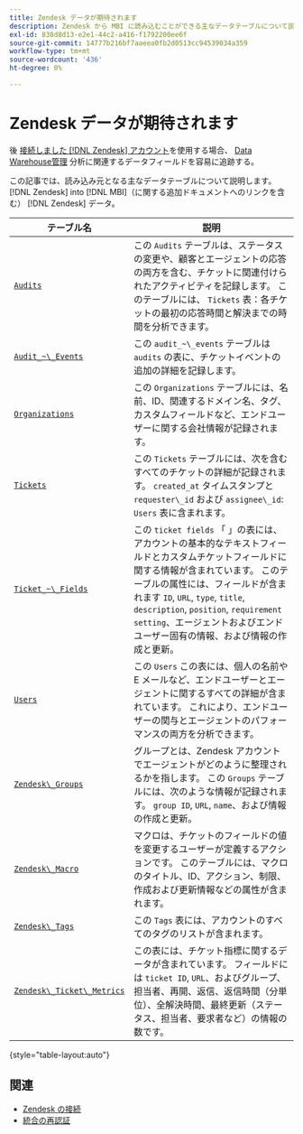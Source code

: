 ```yaml
---
title: Zendesk データが期待されます
description: Zendesk から MBI に読み込むことができる主なデータテーブルについて説明します。このテーブルには、Zendesk データに関する追加ドキュメントへのリンクも含まれます。
exl-id: 838d8d13-e2e1-44c2-a416-f1792200ee6f
source-git-commit: 14777b216bf7aaeea0fb2d0513cc94539034a359
workflow-type: tm+mt
source-wordcount: '436'
ht-degree: 0%

---
```


# Zendesk データが期待されます

後 [接続しました [!DNL Zendesk] アカウント](../integrations/zendesk.md)を使用する場合、 [Data Warehouse管理](../../../data-analyst/data-warehouse-mgr/tour-dwm.md) 分析に関連するデータフィールドを容易に追跡する。

この記事では、読み込み元となる主なデータテーブルについて説明します。 [!DNL Zendesk] into [!DNL MBI]（に関する追加ドキュメントへのリンクを含む） [!DNL Zendesk] データ。

| テーブル名 | 説明 |
|-----|-----|
| [`Audits`](https://developer.zendesk.com/rest_api/docs/core/ticket_audits) | この `Audits` テーブルは、ステータスの変更や、顧客とエージェントの応答の両方を含む、チケットに関連付けられたアクティビティを記録します。 このテーブルには、 `Tickets` 表：各チケットの最初の応答時間と解決までの時間を分析できます。 |
| [`Audit_~\_Events`](https://developer.zendesk.com/rest_api/docs/core/ticket_audits#audit-events) | この `audit_~\_events` テーブルは `audits` の表に、チケットイベントの追加の詳細を記録します。 |
| [`Organizations`](https://developer.zendesk.com/rest_api/docs/core/organizations) | この `Organizations` テーブルには、名前、ID、関連するドメイン名、タグ、カスタムフィールドなど、エンドユーザーに関する会社情報が記録されます。 |
| [`Tickets`](https://developer.zendesk.com/rest_api/docs/core/tickets) | この `Tickets` テーブルには、次を含むすべてのチケットの詳細が記録されます。 `created_at` タイムスタンプと `requester\_id` および `assignee\_id`: `Users` 表に含まれます。 |
| [`Ticket_~\_Fields`](https://developer.zendesk.com/rest_api/docs/core/ticket_fields) | この `ticket fields` 「 」の表には、アカウントの基本的なテキストフィールドとカスタムチケットフィールドに関する情報が含まれています。 このテーブルの属性には、フィールドが含まれます `ID`, `URL`, `type`, `title`, `description`, `position`, `requirement setting`、エージェントおよびエンドユーザー固有の情報、および情報の作成と更新。 |
| [`Users`](https://developer.zendesk.com/rest_api/docs/core/users) | この `Users` この表には、個人の名前や E メールなど、エンドユーザーとエージェントに関するすべての詳細が含まれています。 これにより、エンドユーザーの関与とエージェントのパフォーマンスの両方を分析できます。 |
| [`Zendesk\_Groups`](https://developer.zendesk.com/rest_api/docs/core/groups) | グループとは、Zendesk アカウントでエージェントがどのように整理されるかを指します。 この `Groups` テーブルには、次のような情報が記録されます。 `group ID`, `URL`, `name`、および情報の作成と更新。 |
| [`Zendesk\_Macro`](https://developer.zendesk.com/rest_api/docs/core/macros) | マクロは、チケットのフィールドの値を変更するユーザーが定義するアクションです。 このテーブルには、マクロのタイトル、ID、アクション、制限、作成および更新情報などの属性が含まれます。 |
| [`Zendesk\_Tags`](https://developer.zendesk.com/rest_api/docs/core/tags) | この `Tags` 表には、アカウントのすべてのタグのリストが含まれます。 |
| [`Zendesk\_Ticket\_Metrics`](https://developer.zendesk.com/rest_api/docs/core/ticket_metrics#ticket-metrics) | この表には、チケット指標に関するデータが含まれています。 フィールドには `ticket ID`, `URL`、およびグループ、担当者、再開、返信、返信時間（分単位）、全解決時間、最終更新（ステータス、担当者、要求者など）の情報の数です。 |

{style="table-layout:auto"}

## 関連

* [Zendesk の接続](../integrations/zendesk.md)
* [統合の再認証](https://experienceleague.adobe.com/docs/commerce-knowledge-base/kb/how-to/mbi-reauthenticating-integrations.html?lang=en)
